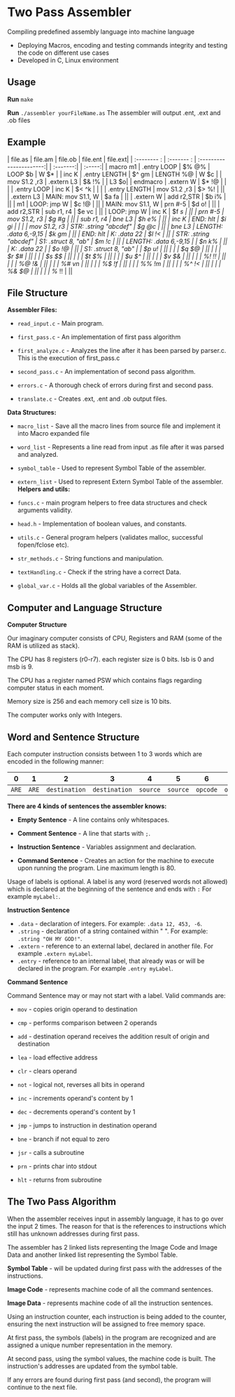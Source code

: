
# Two Pass Assembler

 Compiling predefined assembly language into machine language
- Deploying Macros, encoding and testing commands integrity and testing the code on
   different use cases
- Developed in C, Linux environment


## Usage

**Run** `make`

 **Run** `./assembler yourFileName.as`
The assembler will output .ent, .ext and .ob files

## Example


| file.as               | file.am                | file.ob                | file.ent  | file.ext|
| :-------- :            | :------- :              | :----------------------:| | :-------:| | :-----:|
| macro m1              | .entry LOOP            | $% @%                  | LOOP $b   |  W $*    |
| inc K                 | .entry LENGTH          | $^ gm                  | LENGTH %@ | W $c  |
| mov S1.2 ,r3          | .extern L3             | $& !%                  |           | L3 $o|
| endmacro              | .extern W              | $* !@                  |           | |
| .entry LOOP           | inc K                  | $< ^k                  |           | |
| .entry LENGTH         | mov S1.2 ,r3           | $> %!                  |           ||
| .extern L3            | MAIN: mov S1.1, W      | $a fa                  |           ||
| .extern W             | add r2,STR             | $b i%                  |           ||
| m1                    | LOOP: jmp W            | $c !@                  |           ||
| MAIN: mov S1.1, W     | prn #-5                | $d o!              |           ||
| add r2,STR            | sub r1, r4             | $e vc              |           ||
| LOOP: jmp W           | inc K                  | $f *s              |           ||
| prn #-5               | mov S1.2, r3           | $g #g              |           ||
| sub r1, r4            | bne L3                 | $h e%              |           ||
| inc K                 | END: hlt               | $i gi              |           | |
| mov S1.2, r3          | STR: .string "abcdef"  | $g @c              |           ||
| bne L3                | LENGTH: .data 6,-9,15  | $k gm              |           ||
| END: hlt              | K: .data 22            | $l !<              |           ||
| STR: .string "abcdef" | S1: .struct 8, "ab"    | $m !c              |           ||
| LENGTH: .data 6,-9,15 |                        | $n k%              |           ||
| K: .data 22           |                        | $o !@              |           ||
| S1: .struct 8, "ab"   |                        | $p u!              |           ||
|                       |                        | $q $@              |           ||
|                       |                        | $r $#              |           ||
|                       |                        | $s $$              |           ||
|                       |                        | $t $%              |           ||
|                       |                        | $u $^              |           ||
|                       |                        | $v $&              |           ||
|                       |                        | %! !!              |           ||
|                       |                        | %@ !&              |           ||
|                       |                        | %# vn              |           ||
|                       |                        | %$ !f              |           ||
|                       |                        | %% !m              |           ||
|                       |                        | %^ !<              |           ||
|                       |                        | %& $@              |           ||
|                       |                        | %* !!              |           ||




## File Structure
**Assembler Files:**
- `read_input.c` - Main program.
- `first_pass.c` - An implementation of first pass algorithm
- `first_analyze.c` - Analyzes the line after it has been parsed by parser.c. This is the execution of first_pass.c

- `second_pass.c` - An implementation of second pass algorithm.

- `errors.c` - A thorough check of errors during first and second pass.

- `translate.c` - Creates .ext, .ent and .ob output files.

**Data Structures:**
- `macro_list` - Save all the macro lines from source file and implement it into Macro expanded file

- `word_list` - Represents a line read from input .as file after it was parsed and analyzed.

- `symbol_table` - Used to represent Symbol Table of the assembler.

- `extern_list` - Used to represent Extern Symbol Table of the assembler.
**Helpers and utils:**


- `funcs.c` - main program helpers to free data structures and check arguments validity.

- `head.h` - Implementation of boolean values, and constants.

- `utils.c` - General program helpers (validates malloc, successful fopen/fclose etc).

- `str_methods.c` - String functions and manipulation.

- `textHandling.c` - Check if the string have a correct Data.

- `global_var.c` - Holds all the global variables of the Assembler.






## Computer and Language Structure
**Computer Structure**

Our imaginary computer consists of CPU, Registers and RAM (some of the RAM is utilized as stack).

The CPU has 8 registers (r0-r7). each register size is 0 bits. lsb is 0 and msb is 9.

The CPU has a register named PSW which contains flags regarding computer status in each moment.

Memory size is 256 and each memory cell size is 10 bits.

The computer works only with Integers. 
## Word and Sentence Structure

Each computer instruction consists between 1 to 3 words which are encoded in the following manner:

| 0       |    1  | 2             | 3             | 4        | 5        | 6        | 7        | 8        | 9        |
| :---:   | :---: | :---:         | :---:         | :---:    | :---:    | :---:    | :---:    | :---:    | :---:    |
|   `ARE` | `ARE` | `destination` | `destination` | `source` | `source` | `opcode` | `opcode` | `opcode` | `opcode` |

**There are 4 kinds of sentences the assembler knows:**
- **Empty Sentence** - A line contains only whitespaces.

- **Comment Sentence** - A line that starts with `;`.

- **Instruction Sentence** - Variables assignment and declaration.

- **Command Sentence** - Creates an action for the machine to execute upon running the program.
Line maximum length is 80.

Usage of labels is optional. A label is any word (reserved words not allowed) which is declared at the beginning of the sentence and ends with  `:`  For example `myLabel:`.

**Instruction Sentence**

- `.data` - declaration of integers. For example: `.data 12, 453, -6`.
- `.string` - declaration of a string contained within " ". For example: `.string "OH MY GOD!"`.
- `.extern` - reference to an external label, declared in another file. For example `.extern myLabel`.
- `.entry` - reference to an internal label, that already was or will be declared in the program. For example `.entry myLabel`.

**Command Sentence**

Command Sentence may or may not start with a label. Valid commands are:

- `mov` - copies origin operand to destination

- `cmp` - performs comparison between 2 operands

- `add` - destination operand receives the addition result of origin and destination

- `lea` - load effective address

- `clr` - clears operand

- `not` - logical not, reverses all bits in operand

- `inc` - increments operand's content by 1

- `dec` - decrements operand's content by 1

- `jmp` - jumps to instruction in destination operand

- `bne` - branch if not equal to zero

- `jsr` - calls a subroutine

- `prn` - prints char into stdout

- `hlt` - returns from subroutine



## The Two Pass Algorithm

When the assembler receives input in assembly language, it has to go over the input 2 times. The reason for that is the references to instructions which still has unknown addresses during first pass.

The assembler has 2 linked lists representing the Image Code and Image Data and another linked list representing the Symbol Table.

**Symbol Table** - will be updated during first pass with the addresses of the instructions.

**Image Code** - represents machine code of all the command sentences.

**Image Data** - represents machine code of all the instruction sentences.

Using an instruction counter, each instruction is being added to the counter, ensuring the next instruction will be assigned to free memory space.

At first pass, the symbols (labels) in the program are recognized and are assigned a unique number representation in the memory.

At second pass, using the symbol values, the machine code is built. The instruction's addresses are updated from the symbol table.

If any errors are found during first pass (and second), the program will continue to the next file.
